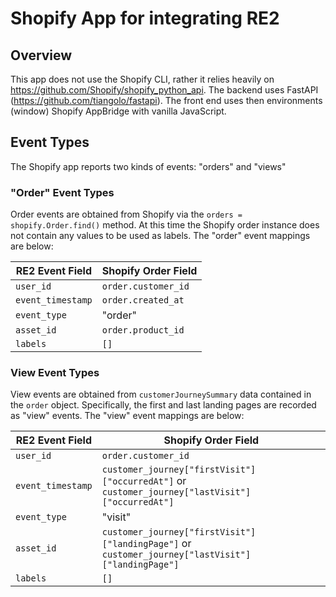# Shopify App for integrating RE2

## Overview

This app does not use the Shopify CLI, rather it relies heavily on https://github.com/Shopify/shopify_python_api. The backend uses FastAPI (https://github.com/tiangolo/fastapi). The front end uses then environments (window) Shopify AppBridge with vanilla JavaScript.

## Event Types

The Shopify app reports two kinds of events: "orders" and "views"

### "Order" Event Types

Order events are obtained from Shopify via the `orders = shopify.Order.find()` method.
At this time the Shopify order instance does not contain any values to be used as labels. 
The "order" event mappings are below:

| RE2 Event Field | Shopify Order Field |
| --- | --- |
| `user_id` | `order.customer_id` |
| `event_timestamp` | `order.created_at` |
| `event_type` | "order" |
| `asset_id` | `order.product_id` |
| `labels` | `[]` |


### View Event Types

View events are obtained from `customerJourneySummary` data contained in the `order` object.
Specifically, the first and last landing pages are recorded as "view" events.
The "view" event mappings are below:

| RE2 Event Field | Shopify Order Field |
| --- | --- |
| `user_id` | `order.customer_id` |
| `event_timestamp` |  `customer_journey["firstVisit"]["occurredAt"]` or `customer_journey["lastVisit"]["occurredAt"]`  |
| `event_type` | "visit" |
| `asset_id` | `customer_journey["firstVisit"]["landingPage"]` or `customer_journey["lastVisit"]["landingPage"]` |
| `labels` | `[]` |
